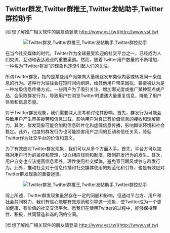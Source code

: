 ## **Twitter群发,Twitter群推王,Twitter发帖助手,Twitter群控助手**

[😍想了解推广相关软件的朋友请登录 http://www.vst.tw](http://www.vst.tw)

 <center><img src="https://vst.tw/MP4/tuiguang/png/2.png" alt="Twitter群发,Twitter群推王,Twitter发帖助手,Twitter群控助手"></center>

在当今社交媒体的时代，Twitter作为全球最受欢迎的社交平台之一，已经成为人们交流、互动和表达观点的重要渠道。然而，随着Twitter用户数量的不断增加，一种名为“Twitter群发”的现象也逐渐引起人们的关注。

所谓Twitter群发，指的是某些用户频繁向大量粉丝发布类似内容或转发同一条信息的行为。这种行为往往会在短时间内刷屏，给其他用户带来困扰，甚至被认为是一种垃圾信息传播方式。一些用户为了吸引关注、增加曝光度或推广某种观点或产品，会采取群发行为，导致用户在浏览Twitter时遭遇大量重复信息，降低了用户体验和信息质量。

对于Twitter群发现象，我们需要深入思考和讨论其影响。首先，群发行为可能会导致用户产生审美疲劳和信息过载，影响用户对真正有价值信息的接收和理解能力。其次，群发现象可能会加剧信息碎片化和虚假信息传播，影响舆论环境和社会稳定。此外，过度的群发行为也可能损害用户之间的互动和信任关系，降低Twitter作为社交平台的价值和意义。

为了有效应对Twitter群发现象，我们可以从多个方面入手。首先，平台方可以加强对用户行为的监控和管理，设立相应规则和制度，限制群发行为的发生。其次，用户自身也应该提高信息素养，理性使用社交媒体，避免盲目跟风或参与群发行为。此外，推动社会对于信息传播和社交媒体使用的规范化和引导，也是有效应对Twitter群发现象的重要途径。

 <center><img src="https://vst.tw/MP4/tuiguang/png/6.png" alt="Twitter群发,Twitter群推王,Twitter发帖助手,Twitter群控助手"></center>

综上所述，Twitter群发现象虽然存在一定的问题和影响，但通过平台方、用户和社会共同努力，我们有信心能够有效规范和引导这一现象，使Twitter成为一个更加健康、有价值的社交交流平台。愿我们在使用Twitter的过程中，能够保持理性、积极，共同营造和谐的网络空间。

[😍想了解推广相关软件的朋友请登录 http://www.vst.tw](http://www.vst.tw)



